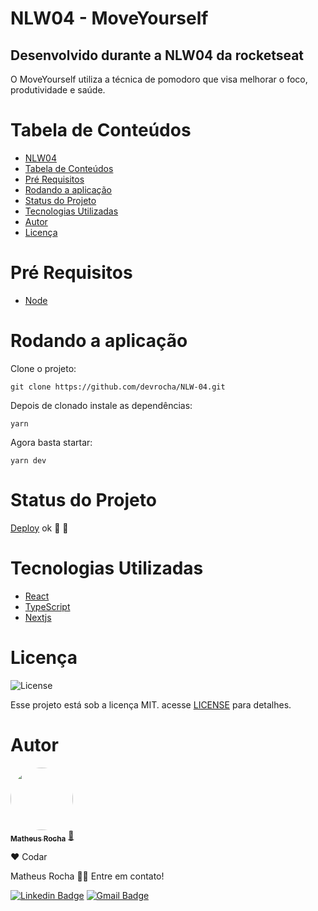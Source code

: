 <!-- titulo -->
# NLW04 - MoveYourself

<!-- descrição -->
## Desenvolvido durante a NLW04 da rocketseat
O MoveYourself utiliza a técnica de pomodoro que visa melhorar o foco, produtividade e saúde.

Tabela de Conteúdos
===================
<!--ts-->
   * [NLW04](#NLW04)
   * [Tabela de Conteúdos](#tabela-de-conteúdos)
   * [Pré Requisitos](#pré-requisitos)
   * [Rodando a aplicação](#rodando-a-aplicação)
   * [Status do Projeto](#status-do-projeto)
   * [Tecnologias Utilizadas](#tecnologias-utilizadas)
   * [Autor](#autor)
   * [Licença](#licença)
<!--te-->

Pré Requisitos
==============
* [Node](https://nodejs.org/en/)

Rodando a aplicação
==========
Clone o projeto:
```
git clone https://github.com/devrocha/NLW-04.git
```
Depois de clonado instale as dependências:
```
yarn
```
Agora basta startar:
```
yarn dev
```
Status do Projeto
===========
[Deploy](https://moveyourself-xi.vercel.app/) ok :rocket: :rocket: 

Tecnologias Utilizadas
===========
* [React](https://reactjs.org/)
* [TypeScript](https://www.typescriptlang.org/)
* [Nextjs](https://nextjs.org/)

Licença
=======
<img alt="License" src="https://img.shields.io/badge/license-MIT-6E40C9?style=flat-square">
<br>

Esse projeto está sob a licença MIT. acesse [LICENSE](/LICENSE) para detalhes.

Autor
=====
<a href="https://app.rocketseat.com.br/me/mrochasandim75-1601037404942">
<img style="border-radius: 50% ;" src="https://media-exp1.licdn.com/dms/image/C4D03AQG02a-s248Xgw/profile-displayphoto-shrink_800_800/0/1603582498543?e=1619654400&v=beta&t=PeqvsBemetBGzkOnJ9zb0AcDeV6Zc0ZZ7ecQpUvAsfM" width="100px;" alt=""/>
<br />
<sub><b>Matheus Rocha</b></sub></a> <a href="https://app.rocketseat.com.br/me/mrochasandim75-1601037404942" title="Rocketseat">🚀</a>

❤️ Codar

Matheus Rocha 👋🏽 Entre em contato!

[![Linkedin Badge](https://img.shields.io/badge/-Matheus-blue?style=flat-square&logo=Linkedin&logoColor=white&link=https://www.linkedin.com/in/tgmarinho/)](https://www.linkedin.com/in/matheus-sandim-941a681b5/) 
[![Gmail Badge](https://img.shields.io/badge/-mrochasandim75@gmail.com-c14438?style=flat-square&logo=Gmail&logoColor=white&link=mailto:tgmarinho@gmail.com)](mailto:mrochasandim75@gmail.com)
